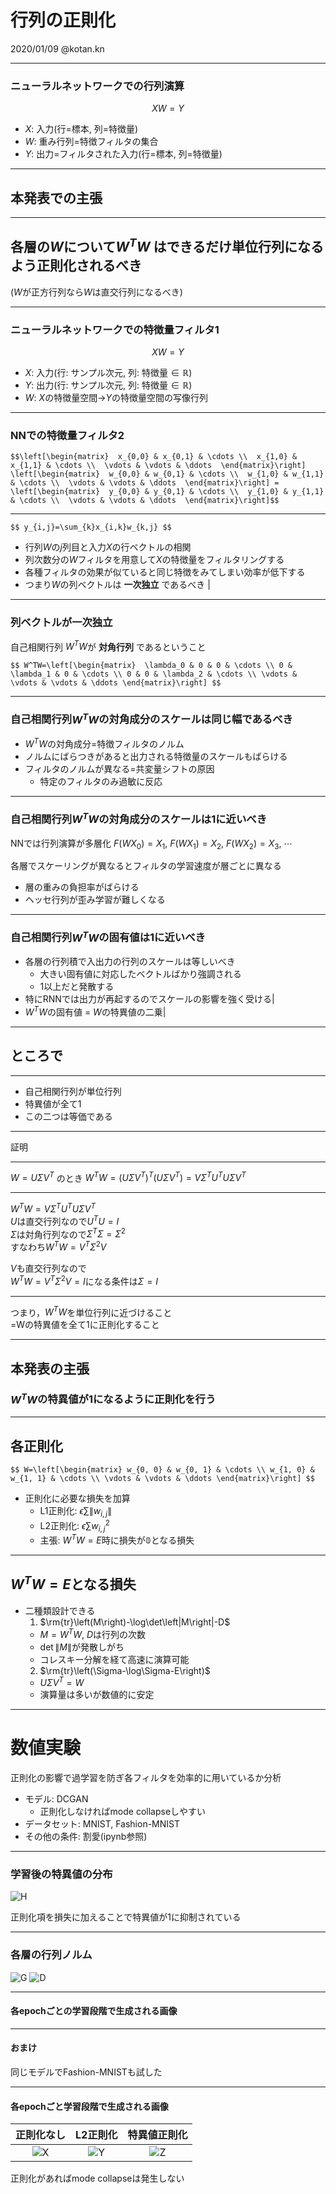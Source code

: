 # 行列の正則化
2020/01/09 @kotan.kn

---
### ニューラルネットワークでの行列演算
$$XW=Y$$
 - $X$: 入力(行=標本, 列=特徴量)
 - $W$: 重み行列=特徴フィルタの集合
 - $Y$: 出力=フィルタされた入力(行=標本, 列=特徴量)

---

## 本発表での主張

---  

## 各層の$W$について$W^TW$ はできるだけ単位行列になるよう正則化されるべき
($W$が正方行列なら$W$は直交行列になるべき)

---  
### ニューラルネットワークでの特徴量フィルタ1
$$XW=Y$$
  
 - $X$: 入力(行: サンプル次元, 列: 特徴量$\in\mathbb{R}$)
 - $Y$: 出力(行: サンプル次元, 列: 特徴量$\in\mathbb{R}$)
 - $W$: $X$の特徴量空間$\rightarrow$$Y$の特徴量空間の写像行列

---
### NNでの特徴量フィルタ2
`$$\left[\begin{matrix} 
x_{0,0} & x_{0,1} & \cdots \\ 
x_{1,0} & x_{1,1} & \cdots \\ 
\vdots & \vdots & \ddots 
\end{matrix}\right]
\left[\begin{matrix} 
w_{0,0} & w_{0,1} & \cdots \\ 
w_{1,0} & w_{1,1} & \cdots \\ 
\vdots & \vdots & \ddots 
\end{matrix}\right] = 
\left[\begin{matrix} 
y_{0,0} & y_{0,1} & \cdots \\ 
y_{1,0} & y_{1,1} & \cdots \\ 
\vdots & \vdots & \ddots 
\end{matrix}\right]$$`

---

`$$
y_{i,j}=\sum_{k}x_{i,k}w_{k,j}
$$`

 - 行列$W$の$j$列目と入力$X$の行ベクトルの相関 
 - 列次数分の$W$フィルタを用意して$X$の特徴量をフィルタリングする 
 - 各種フィルタの効果が似ていると同じ特徴をみてしまい効率が低下する
 - つまり$W$の列ベクトルは **一次独立** であるべき |

---
### 列ベクトルが一次独立
自己相関行列 $W^TW$が **対角行列** であるということ

`$$
W^TW=\left[\begin{matrix} 
\lambda_0 & 0 & 0 & \cdots \\
0 & \lambda_1 & 0 & \cdots \\
0 & 0 & \lambda_2 & \cdots \\
\vdots & \vdots & \vdots & \ddots
\end{matrix}\right]
$$`

---  

### 自己相関行列$W^TW$の対角成分のスケールは同じ幅であるべき
 - $W^TW$の対角成分$=$特徴フィルタのノルム
 - ノルムにばらつきがあると出力される特徴量のスケールもばらける
 - フィルタのノルムが異なる$=$共変量シフトの原因
   - 特定のフィルタのみ過敏に反応

---  

### 自己相関行列$W^TW$の対角成分のスケールは1に近いべき
NNでは行列演算が多層化
$F(WX_0)=X_1,~F(WX_1)=X_2,~F(WX_2)=X_3,~\cdots$
  
各層でスケーリングが異なるとフィルタの学習速度が層ごとに異なる
 - 層の重みの負担率がばらける  
 - ヘッセ行列が歪み学習が難しくなる

---  

### 自己相関行列$W^TW$の固有値は$1$に近いべき
 - 各層の行列積で入出力の行列のスケールは等しいべき
   - 大きい固有値に対応したベクトルばかり強調される
   - $1$以上だと発散する
 - 特にRNNでは出力が再起するのでスケールの影響を強く受ける|  
 - $W^TW$の固有値 $=$ $W$の特異値の二乗|
  
---  

## ところで

---  

 - 自己相関行列が単位行列 
 - 特異値が全て1
 - この二つは等価である  

---  

証明  

---  

$W=U\Sigma V^T$
のとき
$W^TW=(U\Sigma V^T)^T(U\Sigma V^T)=V\Sigma^TU^TU\Sigma V^T$
  
---  

$W^TW=V\Sigma^TU^TU\Sigma V^T$  
$U$は直交行列なので$U^TU=I$  
$\Sigma$は対角行列なので$\Sigma^T\Sigma=\Sigma^2$  
すなわち$W^TW=V^T\Sigma^2V$  
  
$V$も直交行列なので  
$W^TW=V^T\Sigma^2V=I$になる条件は$\Sigma=I$  

---  

つまり，$W^TW$を単位行列に近づけること  
=Wの特異値を全て$1$に正則化すること

---    

## 本発表の主張
### $W^TW$の特異値が$1$になるように正則化を行う

---

## 各正則化
`$$
W=\left[\begin{matrix}
 w_{0, 0} & w_{0, 1} & \cdots \\
 w_{1, 0} & w_{1, 1} & \cdots \\
 \vdots & \vdots & \ddots
\end{matrix}\right]
$$`  
  
 - 正則化に必要な損失を加算
   - L1正則化: $\epsilon\sum\|w_{i,j}\|$
   - L2正則化: $\epsilon\sum w_{i,j}^2$
   - 主張: $W^TW=E$時に損失が$\mathbb{0}$となる損失

---

## $W^TW=E$となる損失
 - 二種類設計できる
   1. $\rm{tr}\left(M\right)-\log\det\left|M\right|-D$
    - $M=W^TW$, $D$は行列の次数
    - $\det\|M\|$が発散しがち
    - コレスキー分解を経て高速に演算可能
   2. $\rm{tr}\left(\Sigma-\log\Sigma-E\right)$
    - $U\Sigma V^T=W$
    - 演算量は多いが数値的に安定
  
---
  
# 数値実験
正則化の影響で過学習を防ぎ各フィルタを効率的に用いているか分析
 - モデル: DCGAN
   - 正則化しなければmode collapseしやすい
 - データセット: MNIST, Fashion-MNIST
 - その他の条件: 割愛(ipynb参照)

---  

### 学習後の特異値の分布

![H](assets/img/histogram.png)

正則化項を損失に加えることで特異値が$1$に抑制されている

---   

### 各層の行列ノルム
  
![G](assets/img/generator.png)
![D](assets/img/discriminator.png)
  
---  
  
#### 各epochごとの学習段階で生成される画像
  
---  
  
#### おまけ
同じモデルでFashion-MNISTも試した

---  

#### 各epochごと学習段階で生成される画像

| 正則化なし | L2正則化 | 特異値正則化 |
|:--------:|:-------:|:----------:|
| ![X](https://github.com/sonitus/singular-regularization-pitch/blob/draft/assets/img/rout.gif?raw=true) | ![Y](https://github.com/sonitus/singular-regularization-pitch/blob/draft/assets/img/lout.gif?raw=true) | ![Z](https://github.com/sonitus/singular-regularization-pitch/blob/draft/assets/img/qout.gif?raw=true) |

正則化があればmode collapseは発生しない  